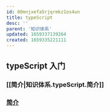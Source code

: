 ```yaml
---
id: 80mnjxefa5rjqrmkz1os4un
title: typeScript
desc: ''
parent: '知识体系'
updated: 1659337139264
created: 1659335221111
---
```

## typeScript 入门

### [[简介|知识体系.typeScript.简介]]

### [简介](./知识体系.typeScript.简介)